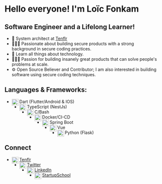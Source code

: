 # Hello everyone! I'm Loïc Fonkam 

## Software Engineer and a Lifelong Learner!

- 📱 System architect at [Tenflr][website]
- 👷🏾‍♂️ Passionate about building secure products with a strong background in secure coding practices.
- 📖 Learn all things about technology.
- 👷🏾‍♂️ Passion for building insanely great products that can solve people's problems at scale.
- ⚙ Open Source Believer and Contributor; I am also interested in building software using secure coding techniques.

## Languages & Frameworks:

- Dart (Flutter/Android & IOS)<img align="left" alt="flutter" width="22px" src="https://cdn.jsdelivr.net/npm/simple-icons@v3/icons/flutter.svg"/>
- TypeScript (NestJs)<img align="left" alt="javascript" width="22px" src="https://cdn.jsdelivr.net/npm/simple-icons@3.11.0/icons/typescript.svg"/>
- C/Bash <img align="left" alt="swift" width="22px" src="https://cdn.jsdelivr.net/npm/simple-icons@3.11.0/icons/gnubash.svg"/>
- Docker/CI-CD<img align="left" alt="android" width="22px" src="https://cdn.jsdelivr.net/npm/simple-icons@3.11.0/icons/docker.svg"/>
- Spring Boot <img align="left" width="22px" alt="springboot" src="https://img.icons8.com/color/48/000000/spring-logo.png"/>
- Vue <img align="left" width="22px" alt="vue" src="https://img.icons8.com/color/48/000000/vue-js.png"/>
- Python (Flask)<img align="left" alt="python" width="22px" src="https://cdn.jsdelivr.net/npm/simple-icons@v3/icons/python.svg"/>


## Connect

- [Tenflr<img align="left" alt="fonkamloic | Website" width="22px" src="https://avatars2.githubusercontent.com/u/65054118?s=200&v=4"/>][website]
- [Twitter<img align="left" alt="fonkamloic | Twitter" width="22px" src="https://cdn.jsdelivr.net/npm/simple-icons@v3/icons/twitter.svg"/>][twitter]
- [LinkedIn<img align="left" alt="fonkamloic | LinkedIn" width="22px" src="https://cdn.jsdelivr.net/npm/simple-icons@v3/icons/linkedin.svg"/>][linkedin]
- [StartupSchool<img align="left" alt="startupSchool | Instagram" width="22px" src="https://proptechzone.com/wp-content/uploads/2019/10/y_combinator-5f35cf76-ce77-4bfb-a744-160e63f0abf8-1.png"/>][startupschool]

[website]: https://tenflr.com


<!--[youtube]: https://youtube.com/c/XcodingwithAlfian -->

[twitter]: https://twitter.com/fonkamloic
[linkedin]: https://linkedin.com/in/fonkamloic
[startupschool]: https://www.startupschool.org/users/edit
